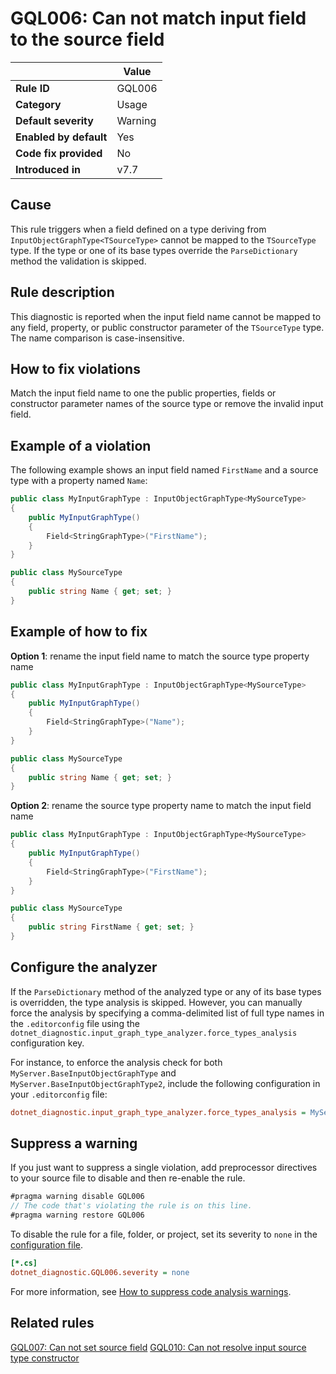 # GQL006: Can not match input field to the source field

|                        | Value   |
| ---------------------- | ------- |
| **Rule ID**            | GQL006  |
| **Category**           | Usage   |
| **Default severity**   | Warning |
| **Enabled by default** | Yes     |
| **Code fix provided**  | No      |
| **Introduced in**      | v7.7    |

## Cause

This rule triggers when a field defined on a type deriving from
`InputObjectGraphType<TSourceType>` cannot be mapped to the `TSourceType` type.
If the type or one of its base types override the `ParseDictionary` method the
validation is skipped.

## Rule description

This diagnostic is reported when the input field name cannot be mapped to any
field, property, or public constructor parameter of the `TSourceType` type. The
name comparison is case-insensitive.

## How to fix violations

Match the input field name to one the public properties, fields or constructor
parameter names of the source type or remove the invalid input field.

## Example of a violation

The following example shows an input field named `FirstName` and a source type
with a property named `Name`:

```c#
public class MyInputGraphType : InputObjectGraphType<MySourceType>
{
    public MyInputGraphType()
    {
        Field<StringGraphType>("FirstName");
    }
}

public class MySourceType
{
    public string Name { get; set; }
}
```

## Example of how to fix

**Option 1**: rename the input field name to match the source type property name

```c#
public class MyInputGraphType : InputObjectGraphType<MySourceType>
{
    public MyInputGraphType()
    {
        Field<StringGraphType>("Name");
    }
}

public class MySourceType
{
    public string Name { get; set; }
}
```

**Option 2**: rename the source type property name to match the input field name

```c#
public class MyInputGraphType : InputObjectGraphType<MySourceType>
{
    public MyInputGraphType()
    {
        Field<StringGraphType>("FirstName");
    }
}

public class MySourceType
{
    public string FirstName { get; set; }
}
```

## Configure the analyzer

If the `ParseDictionary` method of the analyzed type or any of its base types is
overridden, the type analysis is skipped. However, you can manually force the
analysis by specifying a comma-delimited list of full type names in the
`.editorconfig` file using the
`dotnet_diagnostic.input_graph_type_analyzer.force_types_analysis` configuration
key.

For instance, to enforce the analysis check for both
`MyServer.BaseInputObjectGraphType` and `MyServer.BaseInputObjectGraphType2`,
include the following configuration in your `.editorconfig` file:

```ini
dotnet_diagnostic.input_graph_type_analyzer.force_types_analysis = MyServer.BaseInputObjectGraphType,MyServer.BaseInputObjectGraphType2
```

## Suppress a warning

If you just want to suppress a single violation, add preprocessor directives to
your source file to disable and then re-enable the rule.

```csharp
#pragma warning disable GQL006
// The code that's violating the rule is on this line.
#pragma warning restore GQL006
```

To disable the rule for a file, folder, or project, set its severity to `none`
in the
[configuration file](https://learn.microsoft.com/en-us/dotnet/fundamentals/code-analysis/configuration-files).

```ini
[*.cs]
dotnet_diagnostic.GQL006.severity = none
```

For more information, see
[How to suppress code analysis warnings](https://learn.microsoft.com/en-us/dotnet/fundamentals/code-analysis/suppress-warnings).

## Related rules

[GQL007: Can not set source field](../gql007)
[GQL010: Can not resolve input source type constructor](../gql010)
